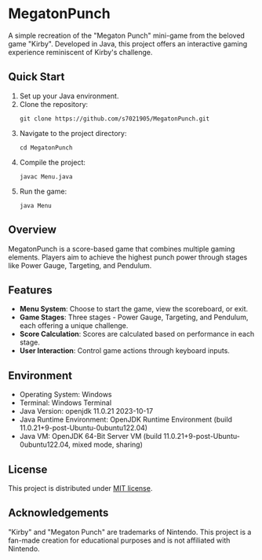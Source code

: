 # MegatonPunch

A simple recreation of the "Megaton Punch" mini-game from the beloved game "Kirby". Developed in Java, this project offers an interactive gaming experience reminiscent of Kirby's challenge.

## Quick Start
1. Set up your Java environment.
2. Clone the repository:
   ```shell
   git clone https://github.com/s7021905/MegatonPunch.git
   ```
3. Navigate to the project directory:
   ```shell
   cd MegatonPunch
   ```
4. Compile the project:
   ```shell
   javac Menu.java
   ```
5. Run the game:
   ```shell
   java Menu
   ```

## Overview
MegatonPunch is a score-based game that combines multiple gaming elements. Players aim to achieve the highest punch power through stages like Power Gauge, Targeting, and Pendulum. 

## Features
- **Menu System**: Choose to start the game, view the scoreboard, or exit.
- **Game Stages**: Three stages - Power Gauge, Targeting, and Pendulum, each offering a unique challenge.
- **Score Calculation**: Scores are calculated based on performance in each stage.
- **User Interaction**: Control game actions through keyboard inputs.

## Environment
- Operating System: Windows
- Terminal: Windows Terminal
- Java Version: openjdk 11.0.21 2023-10-17
- Java Runtime Environment: OpenJDK Runtime Environment (build 11.0.21+9-post-Ubuntu-0ubuntu122.04)
- Java VM: OpenJDK 64-Bit Server VM (build 11.0.21+9-post-Ubuntu-0ubuntu122.04, mixed mode, sharing)

## License
This project is distributed under [MIT license](./LICENSE).

## Acknowledgements
"Kirby" and "Megaton Punch" are trademarks of Nintendo. This project is a fan-made creation for educational purposes and is not affiliated with Nintendo.
